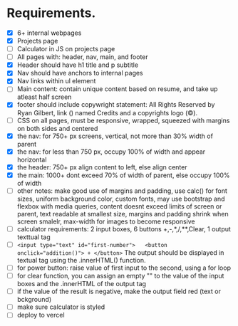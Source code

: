 # Requirements. 
- [x] 6+ internal webpages
- [x] Projects page
- [ ] Calculator in JS on projects page
- [ ] All pages with: header, nav, main, and footer
- [x] Header should have h1 title and p subtitle
- [x] Nav should have anchors to internal pages
- [x] Nav links within ul element
- [ ] Main content: contain unique content based on resume, and take up atleast half screen
- [x] footer should include copywright statement: All Rights Reserved by Ryan Gilbert, link (<a>) named Credits and a copyrights logo (&#169;).
- [ ] CSS on all pages, must be responsive, wrapped, squeezed with margins on both sides and centered
- [x] the nav: for 750+ px screens, vertical, not more than 30% width of parent
- [x] the nav: for less than 750 px, occupy 100% of width and appear horizontal
- [x] the header: 750+ px align content to left, else align center
- [x] the main: 1000+ dont exceed 70% of width of parent, else occupy 100% of width
- [ ] other notes: make good use of margins and padding, use calc() for font sizes, uniform background color, custom fonts, may use bootstrap and flexbox with media queries, content doesnt exceed limits of screen or parent, text readable at smallest size, margins and padding shrink when screen smalelr, max-width for images to become responsive
- [ ] calculator requirements: 2 input boxes, 6 buttons +,-,*,/,**,Clear, 1 output texttual tag
- [ ] ```<input type="text" id="first-number">   <button onclick="addition()"> + </button>``` The output should be displayed in textual tag using the .innerHTML() function.
- [ ] for power button: raise value of first input to the second, using a for loop
- [ ] for clear function, you can assign an empty "" to the value of the input boxes and the .innerHTML of the output tag
- [ ] if the value of the result is negative, make the output field red (text or bckground)
- [ ] make sure calculator is styled
- [ ] deploy to vercel